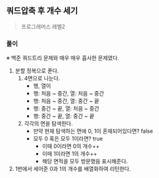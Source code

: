 ## 쿼드압축 후 개수 세기
> 프로그래머스 레벨2

### 풀이
※ 백준 쿼드트리 문제와 매우 매우 흡사한 문제였다.
1. 분할 정복으로 푼다.
   1. 4면으로 나눈다.
      - 행, 열이  
       - 행: 처음 ~ 중간, 열: 처음 ~ 중간 
       - 행: 처음 ~ 중간, 열: 중간 ~ 끝
       - 행: 중간 ~ 끝, 열: 처음 ~ 중간
       - 행: 중간 ~ 끝, 열: 중간 ~ 끝
    2. 각각의 면을 탐색한다. 
       - 만약 현재 탐색하는 면에 0, 1이 혼재되어있다면? false
       - 모두 0 혹은 모두 1이라면? true 
         - 이때 0이라면 0의 개수++
         - 이때 1이라면 1의 개수++ 
         - 해당 면적을 모두 방문했음 표시해준다.
2. 1번에서 세어준 0과 1의 개수를 배열화하여 리턴한다. 
